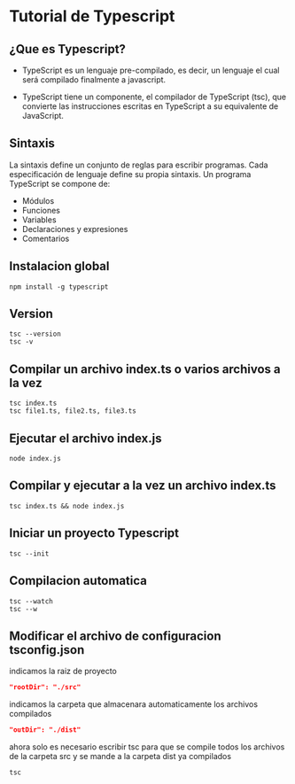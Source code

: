 # Tutorial de Typescript

## ¿Que es Typescript?
* TypeScript es un lenguaje pre-compilado, es decir, un lenguaje el cual será compilado
finalmente a javascript.

* TypeScript tiene un componente, el compilador de TypeScript (tsc), que convierte las instrucciones escritas en TypeScript a su equivalente de JavaScript.

## Sintaxis
La sintaxis define un conjunto de reglas para escribir programas. 
Cada especificación de lenguaje define su propia sintaxis. 
Un programa TypeScript se compone de:

* Módulos
* Funciones
* Variables
* Declaraciones y expresiones
* Comentarios

## Instalacion global
```
npm install -g typescript
```

## Version
```
tsc --version
tsc -v
```

## Compilar un archivo index.ts o varios archivos a la vez
```
tsc index.ts
tsc file1.ts, file2.ts, file3.ts
```

## Ejecutar el archivo index.js
```
node index.js
```

## Compilar y ejecutar a la vez un archivo index.ts
```
tsc index.ts && node index.js
```

## Iniciar un proyecto Typescript
```
tsc --init
```

## Compilacion automatica 
```
tsc --watch
tsc --w
```

## Modificar el archivo de configuracion tsconfig.json
indicamos la raiz de proyecto
```json
"rootDir": "./src"
```

indicamos la carpeta que almacenara automaticamente los archivos compilados
```json
"outDir": "./dist"
```

ahora solo es necesario escribir tsc para que se compile todos los archivos de la carpeta src y se mande a la carpeta dist ya compilados
```
tsc
```
